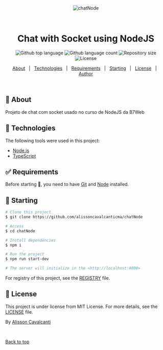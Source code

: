 <div align="center" id="top"> 
  <img src="./.github/app.gif" alt="chatNode" />

  &#xa0;
</div>

<h1 align="center">Chat with Socket using NodeJS</h1>

<p align="center">
  <img alt="Github top language" src="https://img.shields.io/github/languages/top/alissoncavalcanticma/chatNode?color=56BEB8">

  <img alt="Github language count" src="https://img.shields.io/github/languages/count/alissoncavalcanticma/chatNode?color=56BEB8">

  <img alt="Repository size" src="https://img.shields.io/github/repo-size/alissoncavalcanticma/chatNode?color=56BEB8">

  <img alt="License" src="https://img.shields.io/github/license/alissoncavalcanticma/chatNode?color=56BEB8">

</p>

<p align="center">
  <a href="#dart-about">About</a> &#xa0; | &#xa0; 
  <a href="#rocket-technologies">Technologies</a> &#xa0; | &#xa0;
  <a href="#white_check_mark-requirements">Requirements</a> &#xa0; | &#xa0;
  <a href="#checkered_flag-starting">Starting</a> &#xa0; | &#xa0;
  <a href="#memo-license">License</a> &#xa0; | &#xa0;
  <a href="https://github.com/alissoncavalcanticma" target="_blank">Author</a>
</p>

<br>

## :dart: About ##

Projeto de chat com socket usado no curso de NodeJS da B7Web

## :rocket: Technologies ##

The following tools were used in this project:

- [Node.js](https://nodejs.org/en/)
- [TypeScript](https://www.typescriptlang.org/)

## :white_check_mark: Requirements ##

Before starting :checkered_flag:, you need to have [Git](https://git-scm.com) and [Node](https://nodejs.org/en/) installed.

## :checkered_flag: Starting ##

```bash
# Clone this project
$ git clone https://github.com/alissoncavalcanticma/chatNode

# Access
$ cd chatNode

# Install dependencies
$ npm i

# Run the project
$ npm run start-dev

# The server will initialize in the <http://localhost:4000>
```
For registry of this project, see the [REGISTRY](registry.md) file.

## :memo: License ##

This project is under license from MIT License. For more details, see the [LICENSE](LICENSE.md) file.


By <a href="https://github.com/alissoncavalcanticma" target="_blank">Alisson Cavalcanti</a>

&#xa0;

<a href="#top">Back to top</a>
